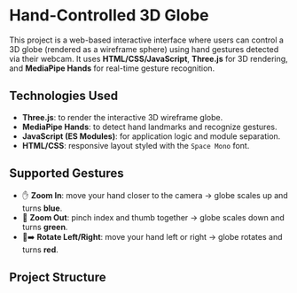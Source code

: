 # Hand-Controlled 3D Globe

This project is a web-based interactive interface where users can control a 3D globe (rendered as a wireframe sphere) using hand gestures detected via their webcam. It uses **HTML/CSS/JavaScript**, **Three.js** for 3D rendering, and **MediaPipe Hands** for real-time gesture recognition.

## Technologies Used
- **Three.js**: to render the interactive 3D wireframe globe.
- **MediaPipe Hands**: to detect hand landmarks and recognize gestures.
- **JavaScript (ES Modules)**: for application logic and module separation.
- **HTML/CSS**: responsive layout styled with the `Space Mono` font.

## Supported Gestures
- ✋ **Zoom In**: move your hand closer to the camera → globe scales up and turns **blue**.
- 🤏 **Zoom Out**: pinch index and thumb together → globe scales down and turns **green**.
- 🤚➡️ **Rotate Left/Right**: move your hand left or right → globe rotates and turns **red**.

## Project Structure

